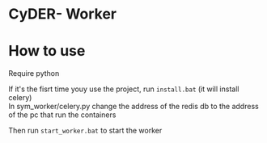 CyDER- Worker
=======

How to use
=====

Require python

If it's the fisrt time youy use the project, run `install.bat` (it will install celery)  
In sym_worker/celery.py change the address of the redis db to the address of the pc that run the containers

Then run `start_worker.bat` to start the worker
